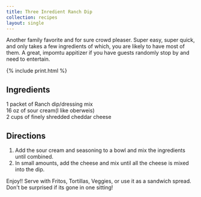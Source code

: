 ```yaml
---
title: Three Inredient Ranch Dip
collection: recipes
layout: single
---
```


Another family favorite and for sure crowd pleaser.  Super easy, super quick, and only takes a few ingredients of which, you are likely to have most of them.  A great, impomtu appitizer if you have guests randomly stop by and need to entertain.

{% include print.html %}

## Ingredients
1 packet of Ranch dip/dressing mix  
16 oz of sour cream(I like oberweis)  
2 cups of finely shredded cheddar cheese  

## Directions
1. Add the sour cream and seasoning to a bowl and mix the ingredients until combined.  
2. In small amounts, add the cheese and mix until all the cheese is mixed into the dip.

Enjoy!! Serve with Fritos, Tortillas, Veggies, or use it as a sandwich spread.  Don't be surprised if its gone in one sitting!